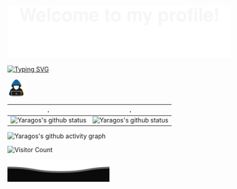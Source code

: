 ![](assets/Bottom_up.svg)

<!--   my-ticker -->
[![Typing SVG](https://readme-typing-svg.herokuapp.com?color=%2336BCF7&center=true&vCenter=true&width=600&lines=Hi+there+👋,+I+am+Yaragos;+A+backend+developer;Over+3+years+of+programming+experience;Always+learning+new+things)](https://git.io/typing-svg)


<img src = "assets/about_me.gif" width = 40px>


<!--   stats + languages -->
| .                                                                                                                                       | .                                                                                                                         |
|-----------------------------------------------------------------------------------------------------------------------------------------|---------------------------------------------------------------------------------------------------------------------------|
| ![Yaragos's github status](https://github-readme-stats.vercel.app/api?username=yaragos&show_icons=true&theme=synthwave) | ![Yaragos's github status](https://github-readme-stats.vercel.app/api/top-langs/?username=yaragos&theme=synthwave&layout=compact) |


<!--   green snake -->
![Yaragos's github activity graph](https://raw.githubusercontent.com/yaragos/yaragos/output/github-contribution-grid-snake.svg)

![Visitor Count](https://profile-counter.glitch.me/yaragos/count.svg)

![](assets/Bottom_down.svg)